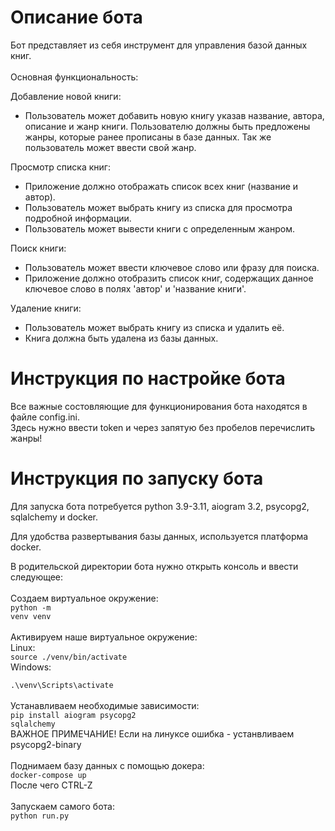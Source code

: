 # Описание бота
Бот представляет из себя инструмент для управления базой данных книг.<br><br>
Основная функциональность:

Добавление новой книги:
- Пользователь может добавить новую книгу указав название, автора, описание и жанр книги. Пользователю должны быть предложены жанры, которые ранее прописаны в базе данных. Так же пользователь может ввести свой жанр.

Просмотр списка книг:
- Приложение должно отображать список всех книг (название и автор).
- Пользователь может выбрать книгу из списка для просмотра подробной информации.
- Пользователь может вывести книги с определенным жанром.

Поиск книги:
- Пользователь может ввести ключевое слово или фразу для поиска.
- Приложение должно отобразить список книг, содержащих данное ключевое слово в полях 'автор' и 'название книги'.

Удаление книги:
- Пользователь может выбрать книгу из списка и удалить её.
- Книга должна быть удалена из базы данных.

# Инструкция по настройке бота 

Все важные состовляющие для функционирования бота находятся в файле config.ini.<br>
Здесь нужно ввести token и через запятую без пробелов перечислить жанры!

# Инструкция по запуску бота

Для запуска бота потребуется python 3.9-3.11, aiogram 3.2, psycopg2, sqlalchemy и docker.

Для удобства развертывания базы данных, используется платформа docker.

В родительской директории бота нужно открыть консоль и ввести следующее: <br><br>
Создаем виртуальное окружение:<br>
<code>python -m venv venv</code><br><br>
Активируем наше виртуальное окружение:<br>
Linux:<br><code>source ./venv/bin/activate</code><br>
Windows:<br><code> .\venv\Scripts\activate</code><br><br>
Устанавливаем необходимые зависимости:<br>
<code>pip install aiogram psycopg2 sqlalchemy</code><br>
ВАЖНОЕ ПРИМЕЧАНИЕ! Если на линуксе ошибка - устанвливаем psycopg2-binary
<br><br>
Поднимаем базу данных с помощью докера:<br>
<code>docker-compose up</code><br>
После чего CTRL-Z<br><br>
Запускаем самого бота:<br>
<code>python run.py</code>
